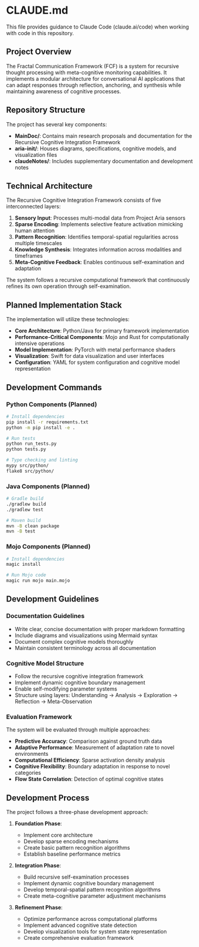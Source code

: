 # CLAUDE.md

This file provides guidance to Claude Code (claude.ai/code) when working with code in this repository.

## Project Overview

The Fractal Communication Framework (FCF) is a system for recursive thought processing with meta-cognitive monitoring capabilities. It implements a modular architecture for conversational AI applications that can adapt responses through reflection, anchoring, and synthesis while maintaining awareness of cognitive processes.

## Repository Structure

The project has several key components:

- **MainDoc/**: Contains main research proposals and documentation for the Recursive Cognitive Integration Framework
- **aria-init/**: Houses diagrams, specifications, cognitive models, and visualization files
- **claudeNotes/**: Includes supplementary documentation and development notes

## Technical Architecture

The Recursive Cognitive Integration Framework consists of five interconnected layers:

1. **Sensory Input**: Processes multi-modal data from Project Aria sensors
2. **Sparse Encoding**: Implements selective feature activation mimicking human attention
3. **Pattern Recognition**: Identifies temporal-spatial regularities across multiple timescales
4. **Knowledge Synthesis**: Integrates information across modalities and timeframes
5. **Meta-Cognitive Feedback**: Enables continuous self-examination and adaptation

The system follows a recursive computational framework that continuously refines its own operation through self-examination.

## Planned Implementation Stack

The implementation will utilize these technologies:

- **Core Architecture**: Python/Java for primary framework implementation
- **Performance-Critical Components**: Mojo and Rust for computationally intensive operations
- **Model Implementation**: PyTorch with metal performance shaders
- **Visualization**: Swift for data visualization and user interfaces
- **Configuration**: YAML for system configuration and cognitive model representation

## Development Commands

### Python Components (Planned)

```bash
# Install dependencies
pip install -r requirements.txt
python -m pip install -e .

# Run tests
python run_tests.py
python tests.py

# Type checking and linting
mypy src/python/
flake8 src/python/
```

### Java Components (Planned)

```bash
# Gradle build
./gradlew build
./gradlew test

# Maven build
mvn -B clean package
mvn -B test
```

### Mojo Components (Planned)

```bash
# Install dependencies 
magic install

# Run Mojo code
magic run mojo main.mojo
```

## Development Guidelines

### Documentation Guidelines

- Write clear, concise documentation with proper markdown formatting
- Include diagrams and visualizations using Mermaid syntax
- Document complex cognitive models thoroughly
- Maintain consistent terminology across all documentation

### Cognitive Model Structure

- Follow the recursive cognitive integration framework
- Implement dynamic cognitive boundary management
- Enable self-modifying parameter systems
- Structure using layers: Understanding → Analysis → Exploration → Reflection → Meta-Observation

### Evaluation Framework

The system will be evaluated through multiple approaches:

- **Predictive Accuracy**: Comparison against ground truth data
- **Adaptive Performance**: Measurement of adaptation rate to novel environments
- **Computational Efficiency**: Sparse activation density analysis
- **Cognitive Flexibility**: Boundary adaptation in response to novel categories
- **Flow State Correlation**: Detection of optimal cognitive states

## Development Process

The project follows a three-phase development approach:

1. **Foundation Phase**:
   - Implement core architecture
   - Develop sparse encoding mechanisms
   - Create basic pattern recognition algorithms
   - Establish baseline performance metrics

2. **Integration Phase**:
   - Build recursive self-examination processes
   - Implement dynamic cognitive boundary management
   - Develop temporal-spatial pattern recognition algorithms
   - Create meta-cognitive parameter adjustment mechanisms

3. **Refinement Phase**:
   - Optimize performance across computational platforms
   - Implement advanced cognitive state detection
   - Develop visualization tools for system state representation
   - Create comprehensive evaluation framework